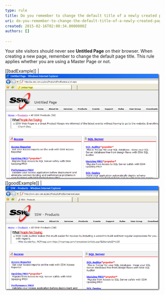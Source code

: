 ```yaml
---
type: rule
title: Do you remember to change the default title of a newly created page?
uri: do-you-remember-to-change-the-default-title-of-a-newly-created-page
created: 2015-02-16T02:00:34.0000000Z
authors: []

---
```


Your site visitors should never see **Untitled Page** on     their browser. When creating a new page, remember to change the     default page title. This rule applies whether you are using a Master     Page or not.
 
[[badExample]]
| ![A page with the default title](../../assets/BadTitle.jpg)
[[goodExample]]
| ![A page with a good title](../../assets/GoodTitle.jpg)
